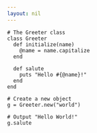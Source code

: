 ```yaml
---
layout: nil
---
```


    # The Greeter class
    class Greeter
      def initialize(name)
        @name = name.capitalize
      end
     
      def salute
        puts "Hello #{@name}!"
      end
    end
     
    # Create a new object
    g = Greeter.new("world")
     
    # Output "Hello World!"
    g.salute

